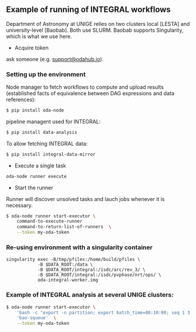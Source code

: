 ## Example of running of INTEGRAL workflows

Department of Astronomy at UNIGE relies on two clusters local [LESTA] and university-level [Baobab]. Both use SLURM. Baobab supports Singularity, which is what we use here.

* Acquire token

ask someone (e.g. support@odahub.io).

### Setting up the environment

Node manager to fetch workflows to compute and upload results (established facts of equivalence between DAG expressions and data references):

```bash
$ pip install oda-node
```

pipeline managent used for INTEGRAL:

```bash
$ pip install data-analysis 
```

To allow fetching INTEGRAL data:

```bash
$ pip install integral-data-mirror
```

* Execute a single task

```bash
oda-node runner execute
```

* Start the runner

Runner will discover unsolved tasks and lauch jobs whenever it is necessary.

```bash
$ oda-node runner start-executor \
    command-to-execute-runner
    command-to-return-list-of-runners  \
    --token my-oda-token
```

### Re-using environment  with a singularity container

```
singularity exec -B/tmp/pfiles:/home/build/pfiles \
            -B $DATA_ROOT:/data \
            -B $DATA_ROOT/integral:/isdc/arc/rev_3/ \
            -B $DATA_ROOT/integral:/isdc/pvphase/nrt/ops/ \
            oda-integral-worker.img
```


### Example of INTEGRAL analysis at several UNIGE clusters:

```bash
$ oda-node runner start-executor \
    'bash -c "export -n partition; export batch_time=00:10:00; seq 1 3 > jobs; bao-submit-array ../integral-oda-worker/ jobid jobs"'  \
    'bao-squeue'  \
    --token my-oda-token
```

